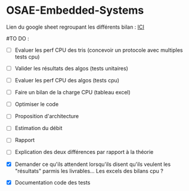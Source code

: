 # OSAE-Embedded-Systems

Lien du google sheet regroupant les différents bilan :
[ICI](https://docs.google.com/spreadsheets/d/11fl3j0zelHn65aaViv8vkDIVxnM8E7WRTuLo4zvRjCg/edit?usp=sharing)

#TO DO : 
- [ ] Evaluer les perf CPU des tris (concevoir un protocole avec multiples tests cpu)
- [ ] Valider les résultats des algos (tests unitaires)
- [ ] Evaluer les perf CPU des algos (tests cpu)
- [ ] Faire un bilan de la charge CPU (tableau excel)
- [ ] Optimiser le code
- [ ] Proposition d'architecture
- [ ] Estimation du débit
- [ ] Rapport
- [ ] Explication des deux différences par rapport à la théorie
- [x] <span class="bg-info text-success">Demander ce qu'ils attendent lorsqu'ils disent qu'ils veulent les "résultats" parmis les livrables... Les excels des bilans cpu ?</span> 
- [x] <span class="bg-info text-success">Documentation code des tests</span> 

